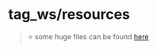 # tag_ws/resources

> ⭐ some huge files can be found [here](https://drive.google.com/drive/folders/1qwV2kRVkfSNCs9ddREWbypiysS995Kv9?usp=sharing)
